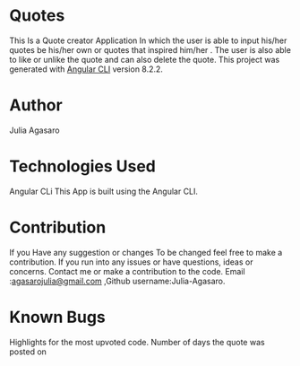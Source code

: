 # Quotes
This Is  a Quote creator Application In which the user is able to input his/her quotes be his/her own or quotes that inspired him/her . The user is also able to like or unlike the quote and can also delete the quote.
This project was generated with [Angular CLI](https://github.com/angular/angular-cli) version 8.2.2.
# Author
Julia Agasaro
# Technologies Used
Angular CLi
This App is built using the Angular CLI.
# Contribution
If you Have any suggestion or changes To be changed feel free to make a contribution.
If you run into any issues or have questions, ideas or concerns. Contact me or make a contribution to the code. Email :agasarojulia@gmail.com ,Github username:Julia-Agasaro.
# Known Bugs
Highlights for the most upvoted code.
Number of days the quote was posted on

